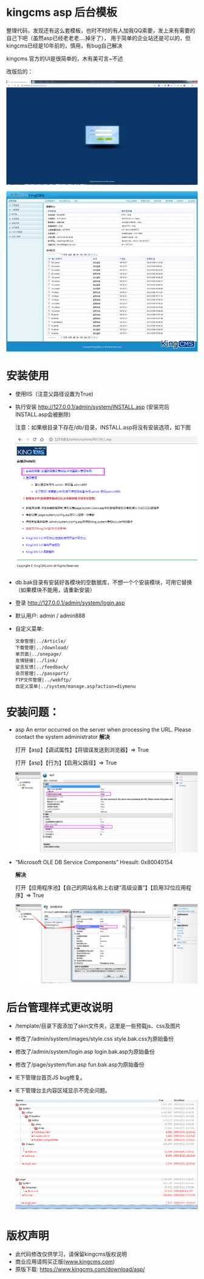 # kingcms asp 后台模板

整理代码，发现还有这么套模板，也时不时的有人加我QQ索要，发上来有需要的自己下吧（虽然asp已经老老老....掉牙了）， 用于简单的企业站还是可以的，但kingcms已经是10年前的，慎用，有bug自己解决

kingcms 官方的UI是很简单的，木有美可言~不述

改版后的：

![](./screenshot/login.png)

![](./screenshot/1421283617.png)

# 安装使用

+ 使用IIS（注意父路径设置为True)
+ 执行安装 http://127.0.0.1/admin/system/INSTALL.asp  (安装完后INSTALL.asp会被删除)

  注意：如果根目录下存在/db/目录，INSTALL.asp将没有安装选项，如下图

  ![](./screenshot/install.png)
+ db.bak目录有安装好各模块的空数据库，不想一个个安装模块，可用它替换（如果模块不能用，请重新安装）
+ 登录 http://127.0.0.1/admin/system/login.asp
+ 默认用户: admin / admin888
+ 自定义菜单: 
    ```
    文章管理|../Article/
    下载管理|../download/
    单页面|../onepage/
    友情链接|../link/
    留言反馈|../feedback/
    会员管理|../passport/
    FTP文件管理|../webftp/
    自定义菜单|../system/manage.asp?action=diymenu
    ```

# 安装问题：
+ asp An error occurred on the server when processing the URL. Please contact the system administrator
    **解决**

    打开【asp】【调试属性】【将错误发送到浏览器】=> True

    打开【asp】【行为】【启用父路径】=> True

    ![](./screenshot/install_error1.png)

+ “Microsoft OLE DB Service Components” Hresult: 0x80040154
   
   **解决**

    打开【应用程序池】【自己的网站名称上右键“高级设置”】【启用32位应用程序】=> True

    ![](./screenshot/install_error2.png)



# 后台管理样式更改说明

+ /template/目录下面添加了skin文件夹，这里是一些预载js、css及图片

+ 修改了/admin/system/images/style.css
  style.bak.css为原始备份

+ 修改了/admin/system/login.asp
  login.bak.asp为原始备份

+ 修改了/page/system/fun.asp
  fun.bak.asp为原始备份

+ IE下管理台首页JS bug修复。

+ IE下管理台主内容区域显示不完全问题。

  ![](./screenshot/modify.png)

# 版权声明
+ 此代码修改仅供学习，请保留kingcms版权说明
+ 商业应用请购买正版(www.kingcms.com)
+ 原版下载: https://www.kingcms.com/download/asp/